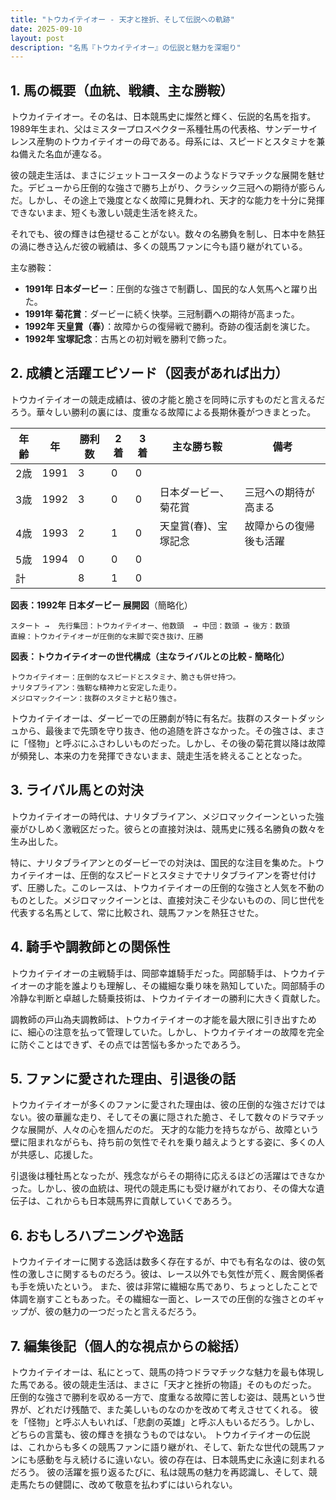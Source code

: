 ```yaml
---
title: "トウカイテイオー - 天才と挫折、そして伝説への軌跡"
date: 2025-09-10
layout: post
description: "名馬『トウカイテイオー』の伝説と魅力を深堀り"
---
```


## 1. 馬の概要（血統、戦績、主な勝鞍）

トウカイテイオー。その名は、日本競馬史に燦然と輝く、伝説的名馬を指す。1989年生まれ、父はミスタープロスペクター系種牡馬の代表格、サンデーサイレンス産駒のトウカイテイオーの母である。母系には、スピードとスタミナを兼ね備えた名血が連なる。  

彼の競走生活は、まさにジェットコースターのようなドラマチックな展開を魅せた。デビューから圧倒的な強さで勝ち上がり、クラシック三冠への期待が膨らんだ。しかし、その途上で幾度となく故障に見舞われ、天才的な能力を十分に発揮できないまま、短くも激しい競走生活を終えた。

それでも、彼の輝きは色褪せることがない。数々の名勝負を制し、日本中を熱狂の渦に巻き込んだ彼の戦績は、多くの競馬ファンに今も語り継がれている。

主な勝鞍：

* **1991年 日本ダービー**：圧倒的な強さで制覇し、国民的な人気馬へと躍り出た。
* **1991年 菊花賞**：ダービーに続く快挙。三冠制覇への期待が高まった。
* **1992年 天皇賞（春）**：故障からの復帰戦で勝利。奇跡の復活劇を演じた。
* **1992年 宝塚記念**：古馬との初対戦を勝利で飾った。


## 2. 成績と活躍エピソード（図表があれば出力）

トウカイテイオーの競走成績は、彼の才能と脆さを同時に示すものだと言えるだろう。華々しい勝利の裏には、度重なる故障による長期休養がつきまとった。

| 年齢 | 年 | 勝利数 | 2着 | 3着 | 主な勝ち鞍 | 備考 |
|---|---|---|---|---|---|---|
| 2歳 | 1991 | 3 | 0 | 0 |  |  |
| 3歳 | 1992 | 3 | 0 | 0 | 日本ダービー、菊花賞 | 三冠への期待が高まる |
| 4歳 | 1993 | 2 | 1 | 0 | 天皇賞(春)、宝塚記念 | 故障からの復帰後も活躍 |
| 5歳 | 1994 | 0 | 0 | 0 |  |  |
| 計 |  | 8 | 1 | 0 |  |  |


**図表：1992年 日本ダービー 展開図**（簡略化）

```
スタート →  先行集団：トウカイテイオー、他数頭  → 中団：数頭 → 後方：数頭
直線：トウカイテイオーが圧倒的な末脚で突き抜け、圧勝
```

**図表：トウカイテイオーの世代構成（主なライバルとの比較 - 簡略化）**

```
トウカイテイオー：圧倒的なスピードとスタミナ、脆さも併せ持つ。
ナリタブライアン：強靭な精神力と安定した走り。
メジロマックイーン：抜群のスタミナと粘り強さ。
```

トウカイテイオーは、ダービーでの圧勝劇が特に有名だ。抜群のスタートダッシュから、最後まで先頭を守り抜き、他の追随を許さなかった。その強さは、まさに「怪物」と呼ぶにふさわしいものだった。しかし、その後の菊花賞以降は故障が頻発し、本来の力を発揮できないまま、競走生活を終えることとなった。


## 3. ライバル馬との対決

トウカイテイオーの時代は、ナリタブライアン、メジロマックイーンといった強豪がひしめく激戦区だった。彼らとの直接対決は、競馬史に残る名勝負の数々を生み出した。

特に、ナリタブライアンとのダービーでの対決は、国民的な注目を集めた。トウカイテイオーは、圧倒的なスピードとスタミナでナリタブライアンを寄せ付けず、圧勝した。このレースは、トウカイテイオーの圧倒的な強さと人気を不動のものとした。メジロマックイーンとは、直接対決こそ少ないものの、同じ世代を代表する名馬として、常に比較され、競馬ファンを熱狂させた。


## 4. 騎手や調教師との関係性

トウカイテイオーの主戦騎手は、岡部幸雄騎手だった。岡部騎手は、トウカイテイオーの才能を誰よりも理解し、その繊細な乗り味を熟知していた。岡部騎手の冷静な判断と卓越した騎乗技術は、トウカイテイオーの勝利に大きく貢献した。  

調教師の戸山為夫調教師は、トウカイテイオーの才能を最大限に引き出すために、細心の注意を払って管理していた。しかし、トウカイテイオーの故障を完全に防ぐことはできず、その点では苦悩も多かったであろう。


## 5. ファンに愛された理由、引退後の話

トウカイテイオーが多くのファンに愛された理由は、彼の圧倒的な強さだけではない。彼の華麗な走り、そしてその裏に隠された脆さ、そして数々のドラマチックな展開が、人々の心を掴んだのだ。  天才的な能力を持ちながら、故障という壁に阻まれながらも、持ち前の気性でそれを乗り越えようとする姿に、多くの人が共感し、応援した。

引退後は種牡馬となったが、残念ながらその期待に応えるほどの活躍はできなかった。しかし、彼の血統は、現代の競走馬にも受け継がれており、その偉大な遺伝子は、これからも日本競馬界に貢献していくであろう。


## 6. おもしろハプニングや逸話

トウカイテイオーに関する逸話は数多く存在するが、中でも有名なのは、彼の気性の激しさに関するものだろう。彼は、レース以外でも気性が荒く、厩舎関係者も手を焼いたという。  また、彼は非常に繊細な馬であり、ちょっとしたことで体調を崩すこともあった。その繊細な一面と、レースでの圧倒的な強さとのギャップが、彼の魅力の一つだったと言えるだろう。


## 7. 編集後記（個人的な視点からの総括）

トウカイテイオーは、私にとって、競馬の持つドラマチックな魅力を最も体現した馬である。彼の競走生活は、まさに「天才と挫折の物語」そのものだった。  圧倒的な強さで勝利を収める一方で、度重なる故障に苦しむ姿は、競馬という世界が、どれだけ残酷で、また美しいものなのかを改めて考えさせてくれる。  彼を「怪物」と呼ぶ人もいれば、「悲劇の英雄」と呼ぶ人もいるだろう。しかし、どちらの言葉も、彼の輝きを損なうものではない。  トウカイテイオーの伝説は、これからも多くの競馬ファンに語り継がれ、そして、新たな世代の競馬ファンにも感動を与え続けるに違いない。彼の存在は、日本競馬史に永遠に刻まれるだろう。  彼の活躍を振り返るたびに、私は競馬の魅力を再認識し、そして、競走馬たちの健闘に、改めて敬意を払わずにはいられない。
